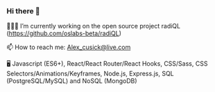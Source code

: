 ### Hi there 👋

<!--
**Alex-cusick/Alex-cusick** is a ✨ _special_ ✨ repository because its `README.md` (this file) appears on your GitHub profile.

Here are some ideas to get you started:

- 🔭 I’m currently working on ...
- 🌱 I’m currently learning ...
- 👯 I’m looking to collaborate on ...
- 🤔 I’m looking for help with ...
- 💬 Ask me about ...
- 📫 How to reach me: ...
- 😄 Pronouns: ...
- ⚡ Fun fact: ...
-->
👨🏻‍💻 I’m currently working on the open source project radiQL (https://github.com/oslabs-beta/radiQL)

📫 How to reach me: Alex_cusick@live.com

🖥️ Javascript (ES6+), React/React Router/React Hooks, CSS/Sass, CSS Selectors/Animations/Keyframes, Node.js, Express.js, SQL (PostgreSQL/MySQL) and NoSQL (MongoDB)
